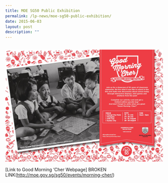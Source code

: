 ```yaml
---
title: MOE SG50 Public Exhibition
permalink: /lp-news/moe-sg50-public-exhibition/
date: 2015-06-03
layout: post
description: ""
---
```

<br>
<img src="/images/EDM_Good-Morning-Cher1.jpg" 
         style="width:500px"
	/>
<br>




[Link to Good Morning ‘Cher Webpage] BROKEN LINK(http://moe.gov.sg/sg50/events/morning-cher/)